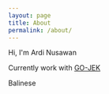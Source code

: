 ```yaml
---
layout: page
title: About
permalink: /about/
---
```


Hi, I'm Ardi Nusawan

Currently work with [GO-JEK](https://www.linkedin.com/company/gojek/)

Balinese
